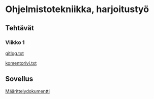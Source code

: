 # Ohjelmistotekniikka, harjoitustyö
## Tehtävät
### Viikko 1

[gitlog.txt](https://github.com/Teo44/ot-harjoitustyo/blob/master/laskarit/viikko1/gitlog.txt)

[komentorivi.txt](https://github.com/Teo44/ot-harjoitustyo/blob/master/laskarit/viikko1/komentorivi.txt)


## Sovellus

[Määrittelydokumentti](https://github.com/Teo44/ot-harjoitustyo/blob/master/documentation/specifications.md)